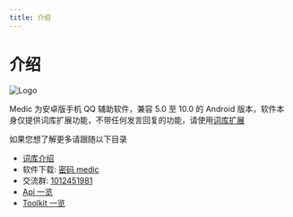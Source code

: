 ```yaml
---
title: 介绍
---
```


# 介绍

![Logo](/images/logo.png)

Medic 为安卓版手机 QQ 辅助软件，兼容 5.0 至 10.0 的 Android 版本，软件本身仅提供词库扩展功能，不带任何发言回复的功能，请使用[词库扩展](basic/dic.md)

如果您想了解更多请跟随以下目录

- [词库介绍](basic/dic.md)
- 软件下载: [密码 medic](https://wwi.lanzoui.com/b00os6baf)
- 交流群: [1012451981](https://jq.qq.com/?_wv=1027&k=LEzbjEB6)
- [Api 一览](reference/api.md)
- [Toolkit 一览](reference/toolkit.md)
